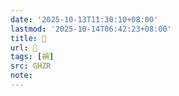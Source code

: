 ```yaml
---
date: '2025-10-13T11:30:10+08:00'
lastmod: '2025-10-14T06:42:23+08:00'
title: 󰤫
url: 󰤫
tags: [禍]
src: GHZR
note:
---
```

